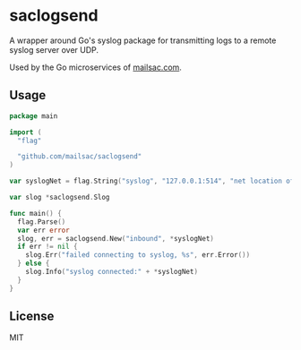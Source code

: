 # saclogsend

A wrapper around Go's syslog package for transmitting logs to a remote syslog server over UDP.

Used by the Go microservices of [mailsac.com](https://mailsac.com/docs/api).

## Usage

```go
package main

import (
  "flag"

  "github.com/mailsac/saclogsend"
)

var syslogNet = flag.String("syslog", "127.0.0.1:514", "net location of a syslog server")

var slog *saclogsend.Slog

func main() {
  flag.Parse()
  var err error
  slog, err = saclogsend.New("inbound", *syslogNet)
  if err != nil {
    slog.Err("failed connecting to syslog, %s", err.Error())
  } else {
    slog.Info("syslog connected:" + *syslogNet)
  }
}
```



## License

MIT

